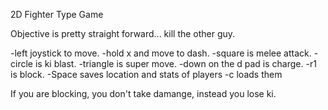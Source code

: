 2D Fighter Type Game

Objective is pretty straight forward... kill the other guy.

-left joystick to move.
-hold x and move to dash.
-square is melee attack.
-circle is ki blast.
-triangle is super move.
-down on the d pad is charge.
-r1 is block.
-Space saves location and stats of players
-c loads them

If you are blocking, you don't take damange, instead you lose ki.

